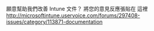<Token xmlns:xlink="http://www.w3.org/1999/xlink">願意幫助我們改善 Intune 文件？ 將您的意見反應張貼在<externalLink>
              <linkText>這裡</linkText>
              <linkUri>http://microsoftintune.uservoice.com/forums/297408-issues/category/113871-documentation</linkUri>
       </externalLink>
</Token>


<!--HONumber=Jul16_HO3-->


